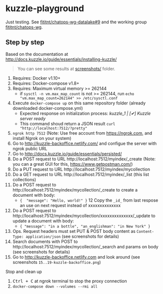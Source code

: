 # kuzzle-playground
Just testing. See [fititnt/chatops-wg-datalake#9](https://github.com/fititnt/chatops-wg-datalake/issues/9) and the working group [fititnt/chatops-wg](https://github.com/fititnt/chatops-wg).

## Step by step

Based on the documentation at http://docs.kuzzle.io/guide/essentials/installing-kuzzle/

> You can see some results at [screenshots/](screenshots/) folder.

1. Requires: Docker v1.10+
2. Requires: Docker-compose v1.8+
3. Requires: Maximum virtual memory >= 262144
    - if `sysctl -n vm.max_map_count` is not >= 262144, run `echo "vm.max_map_count=262144" >> /etc/sysctl.conf`
4. Execute `docker-compose up` on this same repository folder (already downloaded docker-compose.yml)
    - Expected response on initialization process:  _kuzzle_1         | [✔] Kuzzle server ready_
    - This command shoud return a JSON result `curl "http://localhost:7512/?pretty"`
5. `ngrok http 7512` (Note: Use free account from https://ngrok.com, and install Ngrok on your system)
6. Go to http://kuzzle-backoffice.netlify.com/ and configue the server with ngrok public URL
7. Go to http://docs.kuzzle.io/guide/essentials/persisted/
8. Do a POST request to URL http://localhost:7512/myindex/_create (Note: you can a great GUI for this, https://www.getpostman.com/)
9. Do a PUT request to URL http://localhost:7512/myindex/mycollection
10. Do a GET request to URL http://localhost:7512/myindex/_list (this list collections)
11. Do a POST request to http://localhost:7512/myindex/mycollection/_create to create a document with body:
    - `{  "message": "Hello, world!" }`
12 Copy the `_id_` from last respose an use on next request instead of xxxxxxxxxxxxxx
12. Do a POST request to http://localhost:7512/myindex/mycollection/xxxxxxxxxxxxxx/_update to update a document with body:
    - `{ "message": "in a bottle", "an_englishman": "in New York" }`
13. Ops. Request headers must set PUT & POST body content as `Content-Type: application/json` (see screenshots for details)
14. Search documents with POST to http://localhost:7512/myindex/mycollection/_search and params on body (see screenshots for details)
15. Go to http://kuzzle-backoffice.netlify.com and look around (see screenshots `15..19-kuzzle-backoffice.png`)


Stop and clean up
1. <kbd>Ctrl + C</kbd> at ngrok terminal to stop the proxy connection
2. `docker-compose down --volumes --rmi all`
